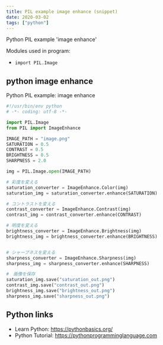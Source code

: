 ```yaml
---
title: PIL example image enhance (snippet)
date: 2020-03-02
tags: ["python"]
---
```

Python PIL example 'image enhance'


Modules used in program: 
* `import PIL.Image`

## python image enhance

Python PIL example: image enhance

```python
#!/usr/bin/env python
# -*- coding: utf-8 -*-

import PIL.Image
from PIL import ImageEnhance

IMAGE_PATH = "image.png"
SATURATION = 0.5
CONTRAST = 0.5
BRIGHTNESS = 0.5
SHARPNESS = 2.0

img = PIL.Image.open(IMAGE_PATH)

# 彩度を変える
saturation_converter = ImageEnhance.Color(img)
saturation_img = saturation_converter.enhance(SATURATION)

# コントラストを変える
contrast_converter = ImageEnhance.Contrast(img)
contrast_img = contrast_converter.enhance(CONTRAST)

# 明度を変える
brightness_converter = ImageEnhance.Brightness(img)
brightness_img = brightness_converter.enhance(BRIGHTNESS)


# シャープネスを変える
sharpness_converter = ImageEnhance.Sharpness(img)
sharpness_img = sharpness_converter.enhance(SHARPNESS)

#　画像を保存
saturation_img.save("saturation_out.png")
contrast_img.save("contrast_out.png")
brightness_img.save("brightness_out.png")
sharpness_img.save("sharpness_out.png")

```

## Python links

- Learn Python: https://pythonbasics.org/
- Python Tutorial: https://pythonprogramminglanguage.com
